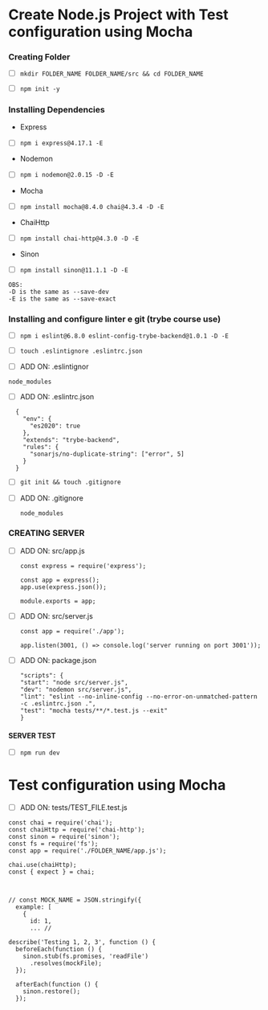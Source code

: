 # Create Node.js Project with Test configuration using Mocha

### Creating Folder
- [ ] ```mkdir FOLDER_NAME FOLDER_NAME/src && cd FOLDER_NAME```

- [ ] ```npm init -y```

### Installing Dependencies
- Express
- [ ] ```npm i express@4.17.1 -E```
- Nodemon
- [ ] ```npm i nodemon@2.0.15 -D -E```
- Mocha
- [ ] ```npm install mocha@8.4.0 chai@4.3.4 -D -E```
- ChaiHttp
- [ ] ```npm install chai-http@4.3.0 -D -E```
- Sinon
- [ ] ```npm install sinon@11.1.1 -D -E```
      
```
OBS:
-D is the same as --save-dev
-E is the same as --save-exact
```

### Installing and configure linter e git (trybe course use)
- [ ] ```npm i eslint@6.8.0 eslint-config-trybe-backend@1.0.1 -D -E```

- [ ] ```touch .eslintignore .eslintrc.json```

- [ ] ADD ON: .eslintignor
 ```
node_modules
```

- [ ] ADD ON: .eslintrc.json
```
  {
    "env": {
      "es2020": true
    },
    "extends": "trybe-backend",
    "rules": {
      "sonarjs/no-duplicate-string": ["error", 5]
    }
  }
```

- [ ] ```git init && touch .gitignore```

- [ ] ADD ON: .gitignore
  ```
  node_modules
  ```

### CREATING SERVER
- [ ] ADD ON: src/app.js
  ```
  const express = require('express');

  const app = express();
  app.use(express.json());

  module.exports = app;
  ```

- [ ] ADD ON: src/server.js
  ```
  const app = require('./app');

  app.listen(3001, () => console.log('server running on port 3001'));
  ```

- [ ] ADD ON: package.json
  ```
  "scripts": {
  "start": "node src/server.js",
  "dev": "nodemon src/server.js",
  "lint": "eslint --no-inline-config --no-error-on-unmatched-pattern -c .eslintrc.json .",
  "test": "mocha tests/**/*.test.js --exit"
  }
  ```

#### SERVER TEST
- [ ] ```npm run dev```


# Test configuration using Mocha
- [ ] ADD ON: tests/TEST_FILE.test.js
```
const chai = require('chai');
const chaiHttp = require('chai-http');
const sinon = require('sinon');
const fs = require('fs');
const app = require('./FOLDER_NAME/app.js');

chai.use(chaiHttp);
const { expect } = chai;



// const MOCK_NAME = JSON.stringify({ 
  example: [
    {
      id: 1,
      ... //

describe('Testing 1, 2, 3', function () {
  beforeEach(function () {
    sinon.stub(fs.promises, 'readFile')
      .resolves(mockFile);
  });

  afterEach(function () {
    sinon.restore();
  });


```